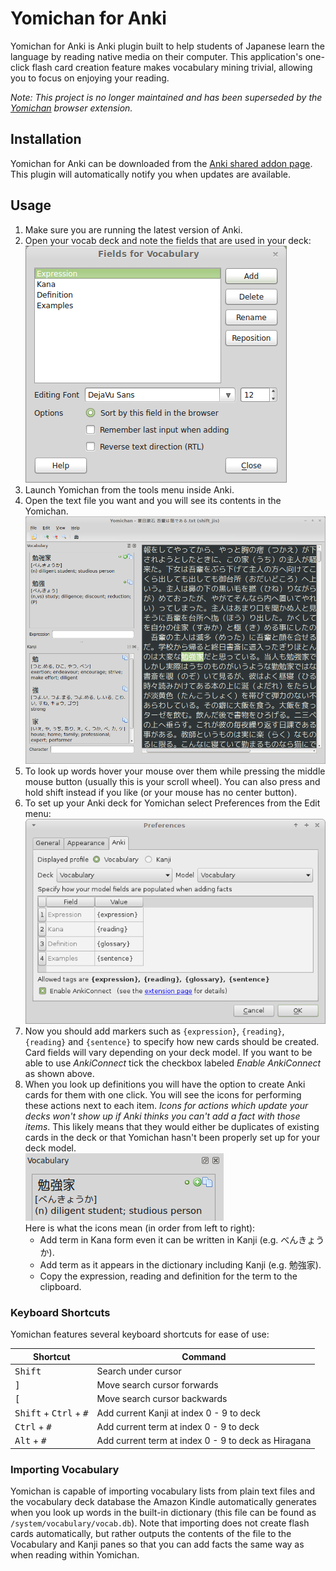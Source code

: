 <!-- +++
Area = "projects"
GitHub = "yomichan-anki"
Layout = "page"
Tags = ["anki", "japanese", "pyqt", "python", "sql", "yomichan", "gpl license", "anki-connect"]
Description = "Plugin for sentence/vocab mining Japanese books in Anki."
Collection = "ProjectsComplete"
+++ -->

# Yomichan for Anki

Yomichan for Anki is Anki plugin built to help students of Japanese learn the language by reading native media on their
computer. This application's one-click flash card creation feature makes vocabulary mining trivial, allowing you to
focus on enjoying your reading.

*Note: This project is no longer maintained and has been superseded by the
[Yomichan](https://foosoft.net/projects/yomichan/) browser extension.*

## Installation

Yomichan for Anki can be downloaded from the [Anki shared addon page](https://ankiweb.net/shared/info/934748696). This
plugin will automatically notify you when updates are available.

## Usage

1.  Make sure you are running the latest version of Anki.
2.  Open your vocab deck and note the fields that are used in your deck: \
    ![](img/layout.png)
3.  Launch Yomichan from the tools menu inside Anki.
4.  Open the text file you want and you will see its contents in the Yomichan. \
    ![](img/reader.png)
5.  To look up words hover your mouse over them while pressing the middle mouse button (usually this is your scroll
    wheel). You can also press and hold shift instead if you like (or your mouse has no center button).
6.  To set up your Anki deck for Yomichan select Preferences from the Edit menu: \
    ![](img/preferences.png)
7.  Now you should add markers such as `{expression}`, `{reading}`, `{reading}` and `{sentence}` to specify how new
    cards should be created. Card fields will vary depending on your deck model. If you want to be able to use
    *AnkiConnect* tick the checkbox labeled *Enable AnkiConnect* as shown above.
8.  When you look up definitions you will have the option to create Anki cards for them with one click. You will see the
    icons for performing these actions next to each item. *Icons for actions which update your decks won't show up if
    Anki thinks you can't add a fact with those items*. This likely means that they would either be duplicates of
    existing cards in the deck or that Yomichan hasn't been properly set up for your deck model. \
    ![](img/icons.png) \
    Here is what the icons mean (in order from left to right):
    *   Add term in Kana form even it can be written in Kanji (e.g. べんきょうか).
    *   Add term as it appears in the dictionary including Kanji (e.g. 勉強家).
    *   Copy the expression, reading and definition for the term to the clipboard.

### Keyboard Shortcuts

Yomichan features several keyboard shortcuts for ease of use:

| Shortcut                                          | Command                                             |
|---------------------------------------------------|-----------------------------------------------------|
| <kbd>Shift</kbd>                                  | Search under cursor                                 |
| <kbd>]</kbd>                                      | Move search cursor forwards                         |
| <kbd>[</kbd>                                      | Move search cursor backwards                        |
| <kbd>Shift</kbd> + <kbd>Ctrl</kbd> + <kbd>#</kbd> | Add current Kanji at index 0 - 9 to deck            |
| <kbd>Ctrl</kbd> + <kbd>#</kbd>                    | Add current term at index  0 - 9 to deck            |
| <kbd>Alt</kbd> + <kbd>#</kbd>                     | Add current term at index 0 - 9 to deck as Hiragana |

### Importing Vocabulary

Yomichan is capable of importing vocabulary lists from plain text files and the vocabulary deck database the Amazon
Kindle automatically generates when you look up words in the built-in dictionary (this file can be found as
`/system/vocabulary/vocab.db`). Note that importing does not create flash cards automatically, but rather outputs the
contents of the file to the Vocabulary and Kanji panes so that you can add facts the same way as when reading within
Yomichan.
